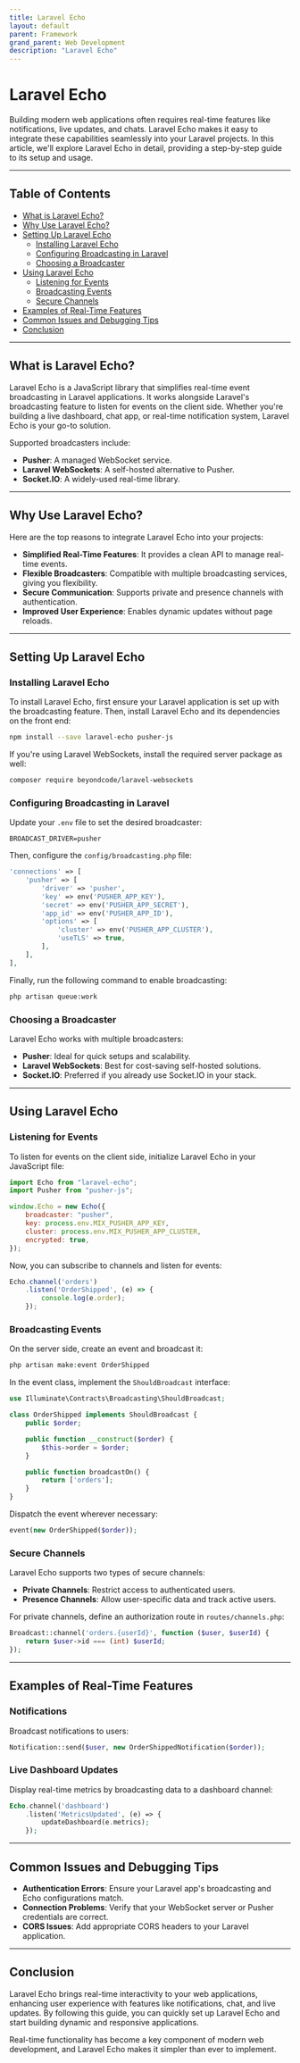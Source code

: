 ```yaml
---
title: Laravel Echo
layout: default
parent: Framework
grand_parent: Web Development
description: "Laravel Echo"
---
```


# Laravel Echo

Building modern web applications often requires real-time features like notifications, live updates, and chats. Laravel
Echo makes it easy to integrate these capabilities seamlessly into your Laravel projects. In this article, we'll explore
Laravel Echo in detail, providing a step-by-step guide to its setup and usage.

---

## Table of Contents

- [What is Laravel Echo?](#what-is-laravel-echo)
- [Why Use Laravel Echo?](#why-use-laravel-echo)
- [Setting Up Laravel Echo](#setting-up-laravel-echo)
    - [Installing Laravel Echo](#installing-laravel-echo)
    - [Configuring Broadcasting in Laravel](#configuring-broadcasting-in-laravel)
    - [Choosing a Broadcaster](#choosing-a-broadcaster)
- [Using Laravel Echo](#using-laravel-echo)
    - [Listening for Events](#listening-for-events)
    - [Broadcasting Events](#broadcasting-events)
    - [Secure Channels](#secure-channels)
- [Examples of Real-Time Features](#examples-of-real-time-features)
- [Common Issues and Debugging Tips](#common-issues-and-debugging-tips)
- [Conclusion](#conclusion)

---

## What is Laravel Echo?

Laravel Echo is a JavaScript library that simplifies real-time event broadcasting in Laravel applications. It works
alongside Laravel's broadcasting feature to listen for events on the client side. Whether you're building a live
dashboard, chat app, or real-time notification system, Laravel Echo is your go-to solution.

Supported broadcasters include:

- **Pusher**: A managed WebSocket service.
- **Laravel WebSockets**: A self-hosted alternative to Pusher.
- **Socket.IO**: A widely-used real-time library.

---

## Why Use Laravel Echo?

Here are the top reasons to integrate Laravel Echo into your projects:

- **Simplified Real-Time Features**: It provides a clean API to manage real-time events.
- **Flexible Broadcasters**: Compatible with multiple broadcasting services, giving you flexibility.
- **Secure Communication**: Supports private and presence channels with authentication.
- **Improved User Experience**: Enables dynamic updates without page reloads.

---

## Setting Up Laravel Echo

### Installing Laravel Echo

To install Laravel Echo, first ensure your Laravel application is set up with the broadcasting feature. Then, install
Laravel Echo and its dependencies on the front end:

```bash
npm install --save laravel-echo pusher-js
```

If you're using Laravel WebSockets, install the required server package as well:

```bash
composer require beyondcode/laravel-websockets
```

### Configuring Broadcasting in Laravel

Update your `.env` file to set the desired broadcaster:

```env
BROADCAST_DRIVER=pusher
```

Then, configure the `config/broadcasting.php` file:

```php
'connections' => [
    'pusher' => [
        'driver' => 'pusher',
        'key' => env('PUSHER_APP_KEY'),
        'secret' => env('PUSHER_APP_SECRET'),
        'app_id' => env('PUSHER_APP_ID'),
        'options' => [
            'cluster' => env('PUSHER_APP_CLUSTER'),
            'useTLS' => true,
        ],
    ],
],
```

Finally, run the following command to enable broadcasting:

```bash
php artisan queue:work
```

### Choosing a Broadcaster

Laravel Echo works with multiple broadcasters:

- **Pusher**: Ideal for quick setups and scalability.
- **Laravel WebSockets**: Best for cost-saving self-hosted solutions.
- **Socket.IO**: Preferred if you already use Socket.IO in your stack.

---

## Using Laravel Echo

### Listening for Events

To listen for events on the client side, initialize Laravel Echo in your JavaScript file:

```javascript
import Echo from "laravel-echo";
import Pusher from "pusher-js";

window.Echo = new Echo({
	broadcaster: "pusher",
	key: process.env.MIX_PUSHER_APP_KEY,
	cluster: process.env.MIX_PUSHER_APP_CLUSTER,
	encrypted: true,
});
```

Now, you can subscribe to channels and listen for events:

```javascript
Echo.channel('orders')
	.listen('OrderShipped', (e) => {
		console.log(e.order);
	});
```

### Broadcasting Events

On the server side, create an event and broadcast it:

```php
php artisan make:event OrderShipped
```

In the event class, implement the `ShouldBroadcast` interface:

```php
use Illuminate\Contracts\Broadcasting\ShouldBroadcast;

class OrderShipped implements ShouldBroadcast {
    public $order;

    public function __construct($order) {
        $this->order = $order;
    }

    public function broadcastOn() {
        return ['orders'];
    }
}
```

Dispatch the event wherever necessary:

```php
event(new OrderShipped($order));
```

### Secure Channels

Laravel Echo supports two types of secure channels:

- **Private Channels**: Restrict access to authenticated users.
- **Presence Channels**: Allow user-specific data and track active users.

For private channels, define an authorization route in `routes/channels.php`:

```php
Broadcast::channel('orders.{userId}', function ($user, $userId) {
    return $user->id === (int) $userId;
});
```

---

## Examples of Real-Time Features

### Notifications

Broadcast notifications to users:

```php
Notification::send($user, new OrderShippedNotification($order));
```

### Live Dashboard Updates

Display real-time metrics by broadcasting data to a dashboard channel:

```php
Echo.channel('dashboard')
    .listen('MetricsUpdated', (e) => {
        updateDashboard(e.metrics);
    });
```

---

## Common Issues and Debugging Tips

- **Authentication Errors**: Ensure your Laravel app's broadcasting and Echo configurations match.
- **Connection Problems**: Verify that your WebSocket server or Pusher credentials are correct.
- **CORS Issues**: Add appropriate CORS headers to your Laravel application.

---

## Conclusion

Laravel Echo brings real-time interactivity to your web applications, enhancing user experience with features like
notifications, chat, and live updates. By following this guide, you can quickly set up Laravel Echo and start building
dynamic and responsive applications.

Real-time functionality has become a key component of modern web development, and Laravel Echo makes it simpler than
ever to implement.